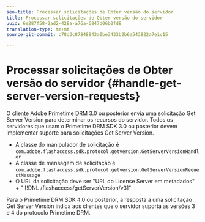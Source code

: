 ```yaml
---
seo-title: Processar solicitações de Obter versão do servidor
title: Processar solicitações de Obter versão do servidor
uuid: 6e287f58-2ad2-428a-a76a-6847d06b0fd8
translation-type: tm+mt
source-git-commit: c78d3c87848943a0be3433b2b6a543822a7e1c15

---
```



# Processar solicitações de Obter versão do servidor {#handle-get-server-version-requests}

O cliente Adobe Primetime DRM 3.0 ou posterior envia uma solicitação Get Server Version para determinar os recursos do servidor. Todos os servidores que usam o Primetime DRM SDK 3.0 ou posterior devem implementar suporte para solicitações Get Server Version.

* A classe do manipulador de solicitação é `com.adobe.flashaccess.sdk.protocol.getversion.GetServerVersionHandler`
* A classe de mensagem de solicitação é `com.adobe.flashaccess.sdk.protocol.getversion.GetServerVersionRequestMessage`
* O URL da solicitação deve ser &quot;URL do License Server em metadados&quot; + &quot; [!DNL /flashaccess/getServerVersion/v3]&quot;

Para o Primetime DRM SDK 4.0 ou posterior, a resposta a uma solicitação Get Server Version indica aos clientes que o servidor suporta as versões 3 e 4 do protocolo Primetime DRM.
